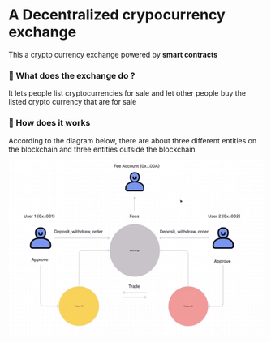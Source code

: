 # A Decentralized crypocurrency exchange

This a crypto currency exchange powered by **smart contracts**

### 🌹 What does the exchange do ?
It lets people list cryptocurrencies for sale and let other people buy the listed crypto currency that are for sale

### 🌹 How does it works
According to the diagram below, there are about three different entities on the blockchain and three entities outside the blockchain

<img src="./public/assets/images/how-exchange-works.png" alt="drawing" style="width:600px; height: 400"/>







